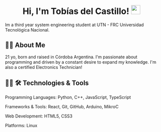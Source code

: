 <h1 align="center">
Hi, I'm Tobías del Castillo!
	<a href="https://github.com/Bouaskaoun" target="_self">
		<img src="https://media.giphy.com/media/hvRJCLFzcasrR4ia7z/giphy.gif" width="30">
	</a>
</h1>
Im a third year system engineering student at UTN - FRC Universidad Tecnológica Nacional. 

##  🙋‍♂️ About Me
21 yo, born and raised in Córdoba Argentina.
I'm passionate about programming and driven by a constant desire to expand my knowledge.
I'm also a certified Electronics Technician!

## 👨‍💻 🛠️ Technologies & Tools
Programming Languages: Python, C++, JavaScript, TypeScript

Frameworks & Tools: React, Git, GitHub, Arduino, MikroC

Web Development: HTML5, CSS3

Platforms: Linux
